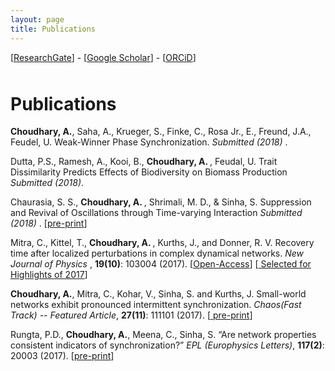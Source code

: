 ```yaml
---
layout: page
title: Publications
---
```


<div class="bounder">

[<a href="https://www.researchgate.net/profile/Anshul_Choudhary" title="RG">ResearchGate</a>] - [<a href="https://scholar.google.de/citations?user=Tybi34wAAAAJ&hl=en&oi=ao" title="Google Scholar homepage">Google Scholar</a>] - [<a href="http://orcid.org/0000-0001-6651-5224" title="Unique Researcher Identifier">ORCiD</a>]

</div>
<h1 style="padding-top:10px;">Publications</h1>

<p class="hangingindent">
<b>Choudhary, A.</b>, Saha, A., Krueger, S., Finke, C., Rosa Jr., E., Freund, J.A.,
Feudel, U. Weak-Winner Phase Synchronization. <em>Submitted (2018) </em> .
<!-- [<a href="https://dx.doi.org/10.22541/au.150844289.92609826">Pre-Print</a>]</p> -->

<p class="hangingindent"> Dutta, P.S., Ramesh, A., Kooi, B., <b> Choudhary, A. </b>, Feudal, U. Trait Dissimilarity
Predicts Effects of Biodiversity on Biomass Production <em>Submitted (2018)</em>.

<p class="hangingindent"> Chaurasia, S. S., <b> Choudhary, A. </b>, Shrimali, M. D., & Sinha, S. Suppression 
and Revival of Oscillations through Time-varying Interaction <em>Submitted (2018) </em>. [<a href="https://arxiv.org/abs/1701.07314v1">pre-print</a>]

<p class="hangingindent"> Mitra, C., Kittel, T., <b> Choudhary, A. </b> , Kurths, J., and Donner, R. V. Recovery
time after localized perturbations in complex dynamical networks. <em> New Journal
of Physics </em>, <b> 19(10)</b>: 103004 (2017). [<a href="http://iopscience.iop.org/article/10.1088/1367-2630/aa7fab/meta">Open-Access</a>] [<a href="http://iopscience.iop.org/journal/1367-2630/page/Highlights-of-2017"> Selected for Highlights of 2017</a>]

<p class="hangingindent"> <b>Choudhary, A.</b>, Mitra, C., Kohar, V., Sinha, S. and Kurths, J. Small-world
networks exhibit pronounced intermittent synchronization. <em> Chaos(Fast Track) -- Featured Article</em>, <b>27(11)</b>: 111101 (2017). [<a href="https://anshu957.github.io/docs/Choudhary_Chaos_2017.pdf">
pre-print</a>]

<p class="hangingindent"> Rungta, P.D., <b>Choudhary, A.</b>, Meena, C., Sinha, S. “Are network properties
consistent indicators of synchronization?” <em>EPL (Europhysics Letters)</em>, <b>117(2)</b>: 20003 (2017). 
[<a href="https://anshu957.github.io/docs/epl_preprint.pdf">pre-print</a>]